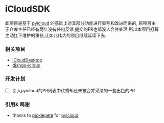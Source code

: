 # iCloudSDK

此项目是基于 [pyicloud](https://github.com/picklepete/pyicloud) 的基础上对其部分功能进行重写和改进而来的,
原项目由于仓库主任已经有两年没有任何反馈,提交的PR也都没人合并处理,所以本项目打算主动扛下维护的重任,让如此伟大的项目继续延续下去.

### 相关项目

* [iCloudDesktop](https://github.com/Haoke98/iCloudDesktop)
* [django-icloud](https://github.com/Haoke98/iCloudDjangoApp)

### 开发计划

* [ ] 引入pyicloud的PR列表中优秀却还未被合并采纳的一些出色的PR


### 引用& 鸣谢

* thanks to [picklepete](https://github.com/picklepete) for [pyicloud](https://github.com/picklepete/pyicloud)
